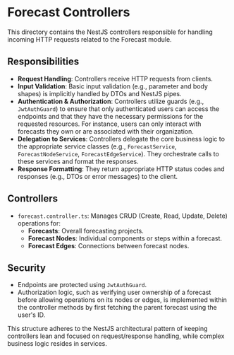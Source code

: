 # Forecast Controllers

This directory contains the NestJS controllers responsible for handling incoming HTTP requests related to the Forecast module.

## Responsibilities

-   **Request Handling**: Controllers receive HTTP requests from clients.
-   **Input Validation**: Basic input validation (e.g., parameter and body shapes) is implicitly handled by DTOs and NestJS pipes.
-   **Authentication & Authorization**: Controllers utilize guards (e.g., `JwtAuthGuard`) to ensure that only authenticated users can access the endpoints and that they have the necessary permissions for the requested resources. For instance, users can only interact with forecasts they own or are associated with their organization.
-   **Delegation to Services**: Controllers delegate the core business logic to the appropriate service classes (e.g., `ForecastService`, `ForecastNodeService`, `ForecastEdgeService`). They orchestrate calls to these services and format the responses.
-   **Response Formatting**: They return appropriate HTTP status codes and responses (e.g., DTOs or error messages) to the client.

## Controllers

-   `forecast.controller.ts`: Manages CRUD (Create, Read, Update, Delete) operations for:
    -   **Forecasts**: Overall forecasting projects.
    -   **Forecast Nodes**: Individual components or steps within a forecast.
    -   **Forecast Edges**: Connections between forecast nodes.

## Security

-   Endpoints are protected using `JwtAuthGuard`.
-   Authorization logic, such as verifying user ownership of a forecast before allowing operations on its nodes or edges, is implemented within the controller methods by first fetching the parent forecast using the user's ID.

This structure adheres to the NestJS architectural pattern of keeping controllers lean and focused on request/response handling, while complex business logic resides in services. 